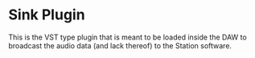 # Sink Plugin

This is the VST type plugin that is meant to be loaded inside the DAW to broadcast
the audio data (and lack thereof) to the Station software.
